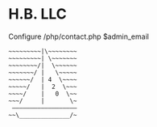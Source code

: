 H.B. LLC
=====

Configure /php/contact.php $admin_email

~~~~~~~~~~~~~~~~~~~
~~~~~~~~~|\~~~~~~~~
~~~~~~~~~| \~~~~~~~
~~~~~~~~/|  \~~~~~~
~~~~~~~/ |   \~~~~~
~~~~~~/  | 4  \~~~~
~~~~~/   |  2  \~~~
~~~~/    |   0  \~~
~~~/     |       \~
 ——————————————————
~~\______________/~
